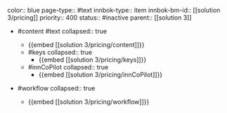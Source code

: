 color:: blue
page-type:: #text
innbok-type:: item
innbok-bm-id:: [[solution 3/pricing]]
priority:: 400
status:: #inactive
parent:: [[solution 3]]

- #content #text
  collapsed:: true
	- {{embed [[solution 3/pricing/content]]}}
  - #keys
    collapsed:: true
	  - {{embed [[solution 3/pricing/keys]]}}
  - #innCoPilot
    collapsed:: true
	  - {{embed [[solution 3/pricing/innCoPilot]]}}

- #workflow
  collapsed:: true
	- {{embed [[solution 3/pricing/workflow]]}}

